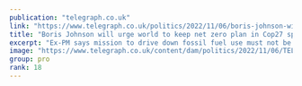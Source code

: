 ```yaml
---
publication: "telegraph.co.uk"
link: "https://www.telegraph.co.uk/politics/2022/11/06/boris-johnson-will-urge-world-keep-net-zero-plan-cop27-speech/"
title: "Boris Johnson will urge world to keep net zero plan in Cop27 speech"
excerpt: "Ex-PM says mission to drive down fossil fuel use must not be disrupted by war in Ukraine and 'corrosive cynicism'"
image: "https://www.telegraph.co.uk/content/dam/politics/2022/11/06/TELEMMGLPICT000315336204_trans_NvBQzQNjv4BqtMyiJIkNU3shY9HjSd3eOlVHX5gVWnokUmFudJiSXB0.jpeg?impolicy=logo-overlay"
group: pro
rank: 18
---
```

